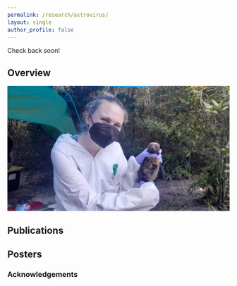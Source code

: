 ```yaml
---
permalink: /research/astrovirus/
layout: single
author_profile: false
---
```


Check back soon!

## Overview


![Madagascar bat sampling](/assets/images/sophbat.jpeg)

## Publications


## Posters


### Acknowledgements